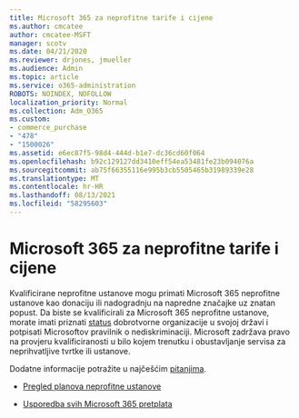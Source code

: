 ```yaml
---
title: Microsoft 365 za neprofitne tarife i cijene
ms.author: cmcatee
author: cmcatee-MSFT
manager: scotv
ms.date: 04/21/2020
ms.reviewer: drjones, jmueller
ms.audience: Admin
ms.topic: article
ms.service: o365-administration
ROBOTS: NOINDEX, NOFOLLOW
localization_priority: Normal
ms.collection: Adm_O365
ms.custom:
- commerce_purchase
- "478"
- "1500026"
ms.assetid: e6ec87f5-98d4-444d-b1e7-dc36cd60f064
ms.openlocfilehash: b92c129127dd3410eff54ea53481fe23b094076a
ms.sourcegitcommit: ab75f66355116e995b3cb5505465b31989339e28
ms.translationtype: MT
ms.contentlocale: hr-HR
ms.lasthandoff: 08/13/2021
ms.locfileid: "58295603"
---
```

# <a name="microsoft-365-for-nonprofit-plans-and-pricing"></a>Microsoft 365 za neprofitne tarife i cijene

Kvalificirane neprofitne ustanove mogu primati Microsoft 365 neprofitne ustanove kao donaciju ili nadogradnju na napredne značajke uz znatan popust. Da biste se kvalificirali za Microsoft 365 neprofitne ustanove, morate imati priznati [status](https://go.microsoft.com/fwlink/p/?LinkID=330253) dobrotvorne organizacije u svojoj državi i potpisati Microsoftov pravilnik o nediskriminaciji. Microsoft zadržava pravo na provjeru kvalificiranosti u bilo kojem trenutku i obustavljanje servisa za neprihvatljive tvrtke ili ustanove.
  
Dodatne informacije potražite u najčešćim [pitanjima](https://products.office.com/nonprofit/office-365-nonprofit).
  
- [Pregled planova neprofitne ustanove](https://products.office.com/nonprofit/office-365-nonprofit-plans-and-pricing?tab=1)

- [Usporedba svih Microsoft 365 pretplata](https://products.office.com/business/compare-more-office-365-for-business-plans)